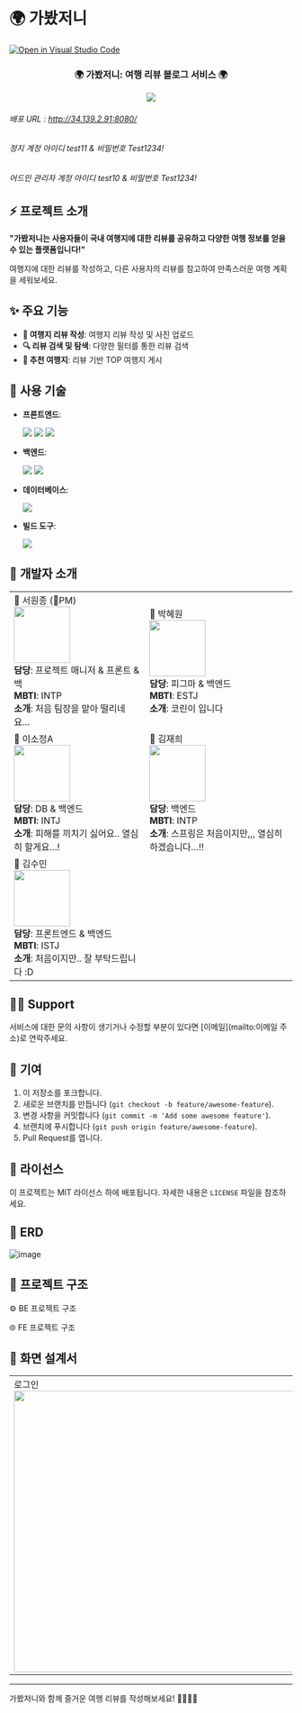 # 🌍 가봤저니

[![Open in Visual Studio Code](https://classroom.github.com/assets/open-in-vscode-2e0aaae1b6195c2367325f4f02e2d04e9abb55f0b24a779b69b11b9e10269abc.svg)](https://github.dev/tjtjdnjswhd/journeyedn-t)
<br>

<p align="center">
  <h3 align="center">🌍 가봤저니: 여행 리뷰 블로그 서비스 🌍</h3>
</p>

<p align="center">
	<img src="https://readme-typing-svg.demolab.com/?lines=Welcome+To+가봤저니!&color=FFAE35&font=Fira%20Code&center=true&width=380&height=50&duration=4000&pause=1000">
</p>


###### 배포 URL : http://34.139.2.91:8080/

###### 정지 계정 아이디 test11 & 비밀번호 Test1234!

###### 어드민 관리자 계정 아이디 test10 & 비밀번호 Test1234! 


## ⚡ 프로젝트 소개

**"가봤저니는 사용자들이 국내 여행지에 대한 리뷰를 공유하고 다양한 여행 정보를 얻을 수 있는 플랫폼입니다!"**

여행지에 대한 리뷰를 작성하고, 다른 사용자의 리뷰를 참고하여 만족스러운 여행 계획을 세워보세요.

## ✨ 주요 기능

- **📝 여행지 리뷰 작성**: 여행지 리뷰 작성 및 사진 업로드
- **🔍 리뷰 검색 및 탐색**: 다양한 필터를 통한 리뷰 검색
- **🌟 추천 여행지**: 리뷰 기반 TOP 여행지 게시

## 🧰 사용 기술

- **프론트엔드**: 
  <p>
    <img src="https://img.shields.io/badge/HTML5-E34F26?style=for-the-badge&logo=html5&logoColor=white" />
    <img src="https://img.shields.io/badge/CSS3-1572B6?style=for-the-badge&logo=css3&logoColor=white" />
    <img src="https://img.shields.io/badge/JavaScript-F7DF1E?style=for-the-badge&logo=javascript&logoColor=black" />
  </p>
- **백엔드**: 
  <p>
    <img src="https://img.shields.io/badge/Java-ED8B00?style=for-the-badge&logo=java&logoColor=white" />
    <img src="https://img.shields.io/badge/Spring%20Boot-6DB33F?style=for-the-badge&logo=spring&logoColor=white" />
  </p>
- **데이터베이스**: 
  <p>
    <img src="https://img.shields.io/badge/MySQL-4479A1?style=for-the-badge&logo=mysql&logoColor=white" />
  </p>
- **빌드 도구**: 
  <p>
    <img src="https://img.shields.io/badge/Gradle-02303A?style=for-the-badge&logo=gradle&logoColor=white" />
  </p>



## 💼 개발자 소개

<table>
  <tr>
    <td>
    📌 서원종 (👑PM)<br>
      <img src="https://hypnotic-knife-fcb.notion.site/image/https%3A%2F%2Fprod-files-secure.s3.us-west-2.amazonaws.com%2F77987b12-b747-4fdc-831e-f2727433c4fc%2F5ef8841f-e437-416b-a3d8-b38cc97c95cf%2F%25E1%2584%2589%25E1%2585%25A9%25E1%2584%2584%25E1%2585%25B5.png?table=block&id=5c5bbe00-5df4-4448-915d-9a1dffdf8553&spaceId=77987b12-b747-4fdc-831e-f2727433c4fc&width=1420&userId=&cache=v2" width="100" height="100"><br>
      <strong>담당</strong>: 프로젝트 매니저 & 프론트 & 백<br>
      <strong>MBTI</strong>: INTP<br>
      <strong>소개</strong>: 처음 팀장을 맡아 떨리네요…<br>
    </td>
    <td>
    📌 박혜원<br>
      <img src="https://hypnotic-knife-fcb.notion.site/image/https%3A%2F%2Fprod-files-secure.s3.us-west-2.amazonaws.com%2F77987b12-b747-4fdc-831e-f2727433c4fc%2Ffe0163de-bd74-438c-b33d-c1e0096204de%2F%25E1%2584%258B%25E1%2585%25AD%25E1%2586%25BC%25E1%2584%2584%25E1%2585%25B5.png?table=block&id=1288fcac-b509-41ac-a0a6-558667c7b81c&spaceId=77987b12-b747-4fdc-831e-f2727433c4fc&width=1420&userId=&cache=v2" width="100" height="100"><br>
      <strong>담당</strong>: 피그마 & 백엔드<br>
      <strong>MBTI</strong>: ESTJ<br>
      <strong>소개</strong>: 코린이 입니다<br>
    </td>
  </tr>
  <tr>
    <td>
    📌 이소정A<br>
      <img src="https://hypnotic-knife-fcb.notion.site/image/https%3A%2F%2Fprod-files-secure.s3.us-west-2.amazonaws.com%2F77987b12-b747-4fdc-831e-f2727433c4fc%2Ffdef4946-eed2-4e4f-8d49-596d9147586b%2Fcb0439b1-8ae8-4fcc-9676-d3eba1e2b111.png?table=block&id=3ece7c2b-18a2-4170-980b-c029ced503f0&spaceId=77987b12-b747-4fdc-831e-f2727433c4fc&width=1420&userId=&cache=v2" width="100" height="100"><br>
      <strong>담당</strong>: DB & 백엔드<br>
      <strong>MBTI</strong>: INTJ<br>
      <strong>소개</strong>: 피해를 끼치기 싫어요.. 열심히 할게요…!<br>
    </td>
    <td>
    📌 김재희<br>
      <img src="https://hypnotic-knife-fcb.notion.site/image/https%3A%2F%2Fprod-files-secure.s3.us-west-2.amazonaws.com%2F77987b12-b747-4fdc-831e-f2727433c4fc%2Ffe0163de-bd74-438c-b33d-c1e0096204de%2F%25E1%2584%258B%25E1%2585%25AD%25E1%2586%25BC%25E1%2584%2584%25E1%2585%25B5.png?table=block&id=1288fcac-b509-41ac-a0a6-558667c7b81c&spaceId=77987b12-b747-4fdc-831e-f2727433c4fc&width=1420&userId=&cache=v2" width="100" height="100"><br>
      <strong>담당</strong>: 백엔드<br>
      <strong>MBTI</strong>: INTP<br>
      <strong>소개</strong>: 스프링은 처음이지만,,, 열심히 하겠습니다…!!<br>
    </td>
  </tr>
  <tr>
    <td>
    📌 김수민<br>
      <img src="https://hypnotic-knife-fcb.notion.site/image/https%3A%2F%2Fprod-files-secure.s3.us-west-2.amazonaws.com%2F77987b12-b747-4fdc-831e-f2727433c4fc%2Fbc64a4e3-fd70-44da-970e-a274edd757ef%2F%25E1%2584%2590%25E1%2585%25A9%25E1%2584%2581%25E1%2585%25B5.png?table=block&id=bf116eef-c4be-4114-9879-9f0236e030ea&spaceId=77987b12-b747-4fdc-831e-f2727433c4fc&width=1420&userId=&cache=v2" width="100" height="100"><br>
      <strong>담당</strong>: 프론트엔드 & 백엔드<br>
      <strong>MBTI</strong>: ISTJ<br>
      <strong>소개</strong>: 처음이지만.. 잘 부탁드립니다 :D<br>
    </td>
  </tr>
</table>



## 🙋‍♂️ Support

서비스에 대한 문의 사항이 생기거나 수정할 부분이 있다면 [이메일](mailto:이메일 주소)로 연락주세요.

## 🤝 기여

1. 이 저장소를 포크합니다.
2. 새로운 브랜치를 만듭니다 (`git checkout -b feature/awesome-feature`).
3. 변경 사항을 커밋합니다 (`git commit -m 'Add some awesome feature'`).
4. 브랜치에 푸시합니다 (`git push origin feature/awesome-feature`).
5. Pull Request를 엽니다.

## 📜 라이선스

이 프로젝트는 MIT 라이선스 하에 배포됩니다. 자세한 내용은 `LICENSE` 파일을 참조하세요.

## 🔐 ERD

![image](https://github.com/user-attachments/assets/f69cc33c-55e3-47f2-8de5-871065c5b8db)


## 📂 프로젝트 구조

⚙️ BE 프로젝트 구조

🌐 FE 프로젝트 구조

## 🌟 화면 설계서

<table>
    <tr>
        <td>
            로그인 <br>
            <img src= https://github.com/user-attachments/assets/ab1c78a0-4c08-4420-87b6-6ed923b7c0d2 width="500" height="500"><br>
        </td>
    </tr>
</table>


---

가봤저니와 함께 즐거운 여행 리뷰를 작성해보세요! 💙🚗📸📝
